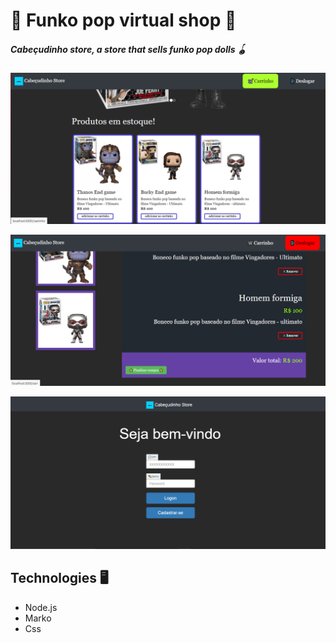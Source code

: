 # 🛒 Funko pop virtual shop 🛒 

##### Cabeçudinho store, a store that sells funko pop dolls  🪀


![](https://raw.githubusercontent.com/kaugoncalves/FunkoPop-Virtual-Shop/main/Pag%20inicial.jpg)

![](https://github.com/kaugoncalves/FunkoPop-Virtual-Shop/blob/main/Carrinho.jpg?raw=true)

![](https://github.com/kaugoncalves/FunkoPop-Virtual-Shop/blob/main/pag%20login.jpg?raw=true)



## Technologies 🖥️
- Node.js
- Marko
- Css


